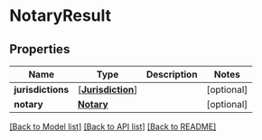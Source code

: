 # NotaryResult

## Properties
Name | Type | Description | Notes
------------ | ------------- | ------------- | -------------
**jurisdictions** | [[**Jurisdiction**](Jurisdiction.md)] |  | [optional] 
**notary** | [**Notary**](Notary.md) |  | [optional] 

[[Back to Model list]](../README.md#documentation-for-models) [[Back to API list]](../README.md#documentation-for-api-endpoints) [[Back to README]](../README.md)


